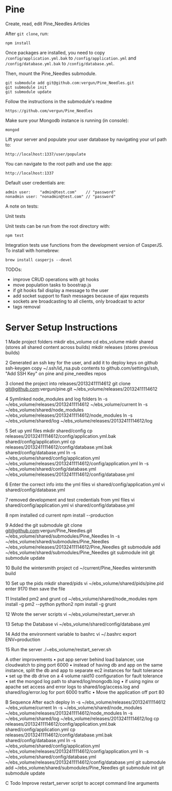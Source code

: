 Pine
============

Create, read, edit Pine_Needles Articles

After `git clone`, run:

    npm install

Once packages are installed, you need to copy `/config/application.yml.bak` to `/config/application.yml` and  `/config/database.yml.bak` to `/config/database.yml`.


Then, mount the Pine_Needles submodule.

    git submodule add git@github.com:vergun/Pine_Needles.git
    git submodule init
    git submodule update


Follow the instructions in the submodule's readme

    https://github.com/vergun/Pine_Needles


Make sure your Mongodb instance is running (in console):

    mongod

Lift your server and populate your user database by navigating your url path to: 

    http://localhost:1337/user/populate

You can navigate to the root path and use the app:

    http://localhost:1337    

Default user credentials are:

    admin user:    "admin@test.com"    // "password"
    nonadmin user: "nonadmin@test.com" // "password"

A note on tests:

Unit tests
 
Unit tests can be run from the root directory with:

    npm test

Integration tests use functions from the development version of CasperJS. To install with homebrew:

    brew install casperjs --devel

TODOs:

* improve CRUD operations with git hooks
* move population tasks to boostrap.js
* if git hooks fail display a message to the user
* add socket support to flash messages because of ajax requests
* sockets are broadcasting to all clients, only broadcast to actor
* <CR> tags removal

Server Setup Instructions
==========================

1 Made project folders
mkdir ebs_volume
cd ebs_volume
mkdir shared (stores all shared content across builds)
mkdir releases (stores previous builds)

2 Generated an ssh key for the user, and add it to deploy keys on github
ssh-keygen
copy ~/.ssh/id_rsa.pub contents to github.com/settings/ssh, "Add SSH Key" on pine and pine_needles repos

3 cloned the project into releases/20132411114612
git clone git@github.com:vergun/pine.git ~/ebs_volume/releases/20132411114612

4 Symlinked node_modules and log folders
ln -s ~/ebs_volume/releases/20132411114612 ~/ebs_volume/current
ln -s ~/ebs_volume/shared/node_modules ~/ebs_volume/releases/20132411114612/node_modules
ln -s ~/ebs_volume/shared/log ~/ebs_volume/releases/20132411114612/log

5 Set up yml files
mkdir shared/config
cp releases/20132411114612/config/application.yml.bak shared/config/application.yml
cp releases/20132411114612/config/database.yml.bak shared/config/database.yml
ln -s ~/ebs_volume/shared/config/application.yml ~/ebs_volume/releases/20132411114612/config/application.yml
ln -s ~/ebs_volume/shared/config/database.yml ~/ebs_volume/releases/20132411114612/config/database.yml

6 Enter the correct info into the yml files
vi shared/config/application.yml
vi shared/config/database.yml

7 removed development and test credentials from yml files
vi shared/config/application.yml
vi shared/config/database.yml

8 npm installed
cd current
npm install --production

9 Added the git submodule
git clone git@github.com:vergun/Pine_Needles.git ~/ebs_volume/shared/submodules/Pine_Needles
ln -s ~/ebs_volume/shared/submodules/Pine_Needles ~/ebs_volume/releases/20132411114612/Pine_Needles
git submodule add ~/ebs_volume/shared/submodules/Pine_Needles
git submodule init
git submodule update

10 Build the wintersmith project
cd ~/current/Pine_Needles
wintersmith build

10 Set up the pids
mkdir shared/pids
vi ~/ebs_volume/shared/pids/pine.pid
enter 9170 then save the file

11 Installed pm2 and grunt
cd ~/ebs_volume/shared/node_modules
npm install -g pm2 --python python2
npm install -g grunt

12 Wrote the server scripts
vi ~/ebs_volume/restart_server.sh

13 Setup the Database
vi ~/ebs_volume/shared/config/database.yml

14 Add the environment variable to bashrc
vi ~/.bashrc
export ENV=production

15 Run the server
./~ebs_volume/restart_server.sh

A other improvements
• put app server behind load balancer, use cloudwatch to ping port 6000 
• instead of having db and app on the same instance, split the db and app to separate ec2 instances for fault tolerance
• set up the db drive on a 4 volume raid10 configuration for fault tolerance
• set the mongod log path to shared/log/mongodb.log
• if using nginx or apache set access and error logs to shared/log/access.log and shared/log/error.log for port 6000 traffic
• Move the application off port 80

B Sequence After each deploy
ln -s ~/ebs_volume/releases/20132411114612 ~/ebs_volume/current
ln -s ~/ebs_volume/shared/node_modules ~/ebs_volume/releases/20132411114612/node_modules
ln -s ~/ebs_volume/shared/log ~/ebs_volume/releases/20132411114612/log
cp releases/20132411114612/config/application.yml.bak shared/config/application.yml
cp releases/20132411114612/config/database.yml.bak shared/config/database.yml
ln -s ~/ebs_volume/shared/config/application.yml ~/ebs_volume/releases/20132411114612/config/application.yml
ln -s ~/ebs_volume/shared/config/database.yml ~/ebs_volume/releases/20132411114612/config/database.yml
git submodule add ~/ebs_volume/shared/submodules/Pine_Needles
git submodule init
git submodule update

C Todo
Improve restart_server script to accept command line arguments